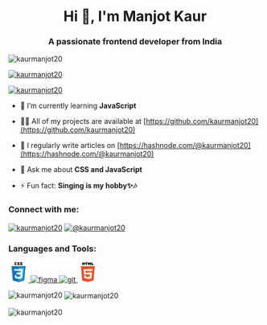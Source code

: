 <h1 align="center">Hi 👋, I'm Manjot Kaur</h1>
<h3 align="center">A passionate frontend developer from India</h3>

<p align="left"> <img src="https://komarev.com/ghpvc/?username=kaurmanjot20&label=Profile%20views&color=0e75b6&style=flat" alt="kaurmanjot20" /> </p>

<p align="left"> <a href="https://github.com/ryo-ma/github-profile-trophy"><img src="https://github-profile-trophy.vercel.app/?username=kaurmanjot20" alt="kaurmanjot20" /></a> </p>

<p align="left"> <a href="https://twitter.com/kaurmanjot20" target="blank"><img src="https://img.shields.io/twitter/follow/kaurmanjot20?logo=twitter&style=for-the-badge" alt="kaurmanjot20" /></a> </p>

- 🌱 I’m currently learning **JavaScript**

- 👨‍💻 All of my projects are available at [https://github.com/kaurmanjot20](https://github.com/kaurmanjot20)

- 📝 I regularly write articles on [https://hashnode.com/@kaurmanjot20](https://hashnode.com/@kaurmanjot20)

- 💬 Ask me about **CSS and JavaScript**

- ⚡ Fun fact: **Singing is my hobby✨🎶**

<h3 align="left">Connect with me:</h3>
<p align="left">
<a href="https://twitter.com/kaurmanjot20" target="blank"><img align="center" src="https://raw.githubusercontent.com/rahuldkjain/github-profile-readme-generator/master/src/images/icons/Social/twitter.svg" alt="kaurmanjot20" height="30" width="40" /></a>
<a href="https://hashnode.com/@kaurmanjot20" target="blank"><img align="center" src="https://raw.githubusercontent.com/rahuldkjain/github-profile-readme-generator/master/src/images/icons/Social/hashnode.svg" alt="@kaurmanjot20" height="30" width="40" /></a>
</p>

<h3 align="left">Languages and Tools:</h3>
<p align="left"> <a href="https://www.w3schools.com/css/" target="_blank" rel="noreferrer"> <img src="https://raw.githubusercontent.com/devicons/devicon/master/icons/css3/css3-original-wordmark.svg" alt="css3" width="40" height="40"/> </a> <a href="https://www.figma.com/" target="_blank" rel="noreferrer"> <img src="https://www.vectorlogo.zone/logos/figma/figma-icon.svg" alt="figma" width="40" height="40"/> </a> <a href="https://git-scm.com/" target="_blank" rel="noreferrer"> <img src="https://www.vectorlogo.zone/logos/git-scm/git-scm-icon.svg" alt="git" width="40" height="40"/> </a> <a href="https://www.w3.org/html/" target="_blank" rel="noreferrer"> <img src="https://raw.githubusercontent.com/devicons/devicon/master/icons/html5/html5-original-wordmark.svg" alt="html5" width="40" height="40"/> </a> </p>

<p><img align="left" src="https://github-readme-stats.vercel.app/api/top-langs?username=kaurmanjot20&show_icons=true&locale=en&layout=compact" alt="kaurmanjot20" /></p>

<p>&nbsp;<img align="center" src="https://github-readme-stats.vercel.app/api?username=kaurmanjot20&show_icons=true&locale=en" alt="kaurmanjot20" /></p>

<p><img align="center" src="https://github-readme-streak-stats.herokuapp.com/?user=kaurmanjot20&" alt="kaurmanjot20" /></p>
